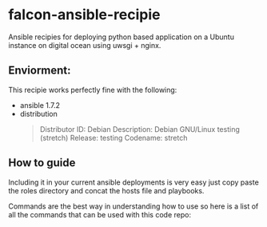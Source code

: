 # falcon-ansible-recipie
Ansible recipies for deploying python based application on a Ubuntu instance on digital ocean using uwsgi + nginx.

## Enviorment:

This recipie works perfectly fine with the following: 

*  ansible 1.7.2
*  distribution
    > Distributor ID:  Debian
    > Description:    Debian GNU/Linux testing (stretch)
    > Release:    testing
    > Codename:   stretch

## How to guide

Including it in your current ansible deployments is very easy just copy paste the roles directory and concat the hosts file and playbooks.

Commands are the best way in understanding how to use so here is a list of all the commands that can be used with this code repo:

